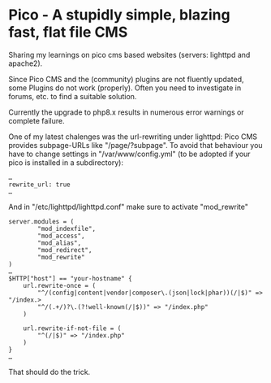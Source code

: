 # Pico - A stupidly simple, blazing fast, flat file CMS
Sharing my learnings on pico cms based websites (servers: lighttpd and apache2).

Since Pico CMS and the (community) plugins are not fluently updated, some Plugins do not work (properly).
Often you need to investigate in forums, etc. to find a suitable solution.

Currently the upgrade to php8.x results in numerous error warnings or complete failure.

One of my latest chalenges was the url-rewriting under lighttpd:
Pico CMS provides subpage-URLs like "/page/?subpage". To avoid that behaviour you have to change settings in  "/var/www/config.yml" (to be adopted if your pico is installed in a subdirectory):

```
…
rewrite_url: true
…
```

And in "/etc/lighttpd/lighttpd.conf" make sure to activate "mod_rewrite"

```
server.modules = (
        "mod_indexfile",
        "mod_access",
        "mod_alias",
        "mod_redirect",
        "mod_rewrite"
)
…
$HTTP["host"] == "your-hostname" {
    url.rewrite-once = (
        "^/(config|content|vendor|composer\.(json|lock|phar))(/|$)" => "/index.>
        "^/(.+/)?\.(?!well-known(/|$))" => "/index.php"
    )

    url.rewrite-if-not-file = (
        "^(/|$)" => "/index.php"
    )
}
…
```

That should do the trick.

